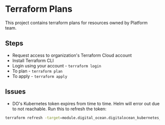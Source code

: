 # Terraform Plans

This project contains terraform plans for resources owned by Platform team.

## Steps

- Request access to organization's Terraform Cloud account
- Install Terraform CLI
- Login using your account - `terraform login`
- To plan - `terraform plan`
- To apply - `terraform apply`

## Issues

- DO's Kubernetes token expires from time to time. Helm will error out due to not reachable. Run this to refresh the
  token:

```bash
terraform refresh -target=module.digital_ocean.digitalocean_kubernetes_cluster.do_cluster
```
